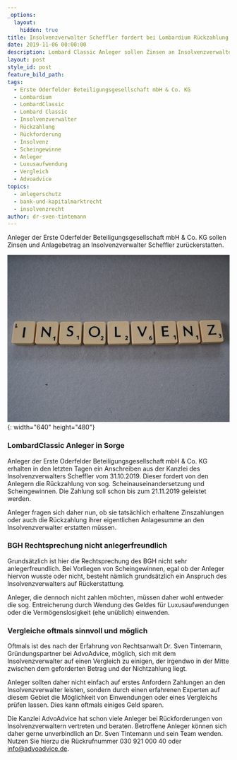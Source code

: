 ```yaml
---
_options:
  layout:
    hidden: true
title: Insolvenzverwalter Scheffler fordert bei Lombardium Rückzahlung durch Anleger
date: 2019-11-06 00:00:00
description: Lombard Classic Anleger sollen Zinsen an Insolvenzverwalter zurückzahlen
layout: post
style_id: post
feature_bild_path:
tags:
  - Erste Oderfelder Beteiligungsgesellschaft mbH & Co. KG
  - Lombardium
  - LombardClassic
  - Lombard Classic
  - Insolvenzverwalter
  - Rückzahlung
  - Rückforderung
  - Insolvenz
  - Scheingewinne
  - Anleger
  - Luxusaufwendung
  - Vergleich
  - Advoadvice
topics:
  - anlegerschutz
  - bank-und-kapitalmarktrecht
  - insolvenzrecht
author: dr-sven-tintemann
---
```


Anleger der Erste Oderfelder Beteiligungsgesellschaft mbH & Co. KG sollen Zinsen und Anlagebetrag an Insolvenzverwalter Scheffler zur&uuml;ckerstatten.&nbsp;

![](/uploads/bankruptcy-2774830-6401.jpg){: width="640" height="480"}

### LombardClassic Anleger in Sorge

Anleger der Erste Oderfelder Beteiligungsgesellschaft mbH & Co. KG erhalten in den letzten Tagen ein Anschreiben aus der Kanzlei des Insolvenzverwalters Scheffler vom 31.10.2019. Dieser fordert von den Anlegern die R&uuml;ckzahlung von sog. Scheinauseinandersetzung und Scheingewinnen. Die Zahlung soll schon bis zum 21.11.2019 geleistet werden.&nbsp;

Anleger fragen sich daher nun, ob sie tats&auml;chlich erhaltene Zinszahlungen oder auch die R&uuml;ckzahlung ihrer eigentlichen Anlagesumme an den Insolvenzverwalter erstatten m&uuml;ssen.&nbsp;

### BGH Rechtsprechung nicht anlegerfreundlich

Grunds&auml;tzlich ist hier die Rechtsprechung des BGH nicht sehr anlegerfreundlich. Bei Vorliegen von Scheingewinnen, egal ob der Anleger hiervon wusste oder nicht, besteht n&auml;mlich grunds&auml;tzlich ein Anspruch des Insolvenzverwalters auf R&uuml;ckerstattung.&nbsp;

Anleger, die dennoch nicht zahlen möchten, m&uuml;ssen daher wohl entweder die sog. Entreicherung durch Wendung des Geldes f&uuml;r Luxusaufwendungen oder die Vermögenslosigkeit (ehe un&uuml;blich) einwenden.&nbsp;

### Vergleiche oftmals sinnvoll und möglich

Oftmals ist des nach der Erfahrung von Rechtsanwalt Dr. Sven Tintemann, Gr&uuml;ndungspartner bei AdvoAdvice, möglich, sich mit dem Insolvenzverwalter auf einen Vergleich zu einigen, der irgendwo in der Mitte zwischen dem geforderten Betrag und der Nichtzahlung liegt.&nbsp;

Anleger sollten daher nicht einfach auf erstes Anfordern Zahlungen an den Insolvenzverwalter leisten, sondern durch einen erfahrenen Experten auf diesem Gebiet die Möglichkeit von Einwendungen oder eines Vergleichs pr&uuml;fen lassen. Dies kann oftmals einiges Geld sparen.&nbsp;

Die Kanzlei AdvoAdvice hat schon viele Anleger bei R&uuml;ckforderungen von Insolvenzverwaltern vertreten und beraten. Betroffene Anleger können sich daher gerne unverbindlich an Dr. Sven Tintemann und sein Team wenden. Nutzen Sie hierzu die R&uuml;ckrufnummer 030 921 000 40 oder info@advoadvice.de.&nbsp;

&nbsp;

&nbsp;